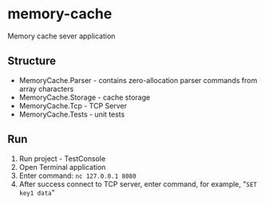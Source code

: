 # memory-cache
Memory cache sever application

## Structure
- MemoryCache.Parser - contains zero-allocation parser commands from array characters
- MemoryCache.Storage - cache storage
- MemoryCache.Tcp - TCP Server
- MemoryCache.Tests - unit tests

## Run
1. Run project - TestConsole
2. Open Terminal application
3. Enter command: `nc 127.0.0.1 8080`
4. After success connect to TCP server, enter command, for example, "`SET key1 data`"